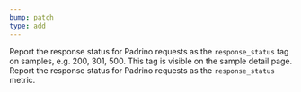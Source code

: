 ```yaml
---
bump: patch
type: add
---
```


Report the response status for Padrino requests as the `response_status` tag on samples, e.g. 200, 301, 500. This tag is visible on the sample detail page.
Report the response status for Padrino requests as the `response_status` metric.
